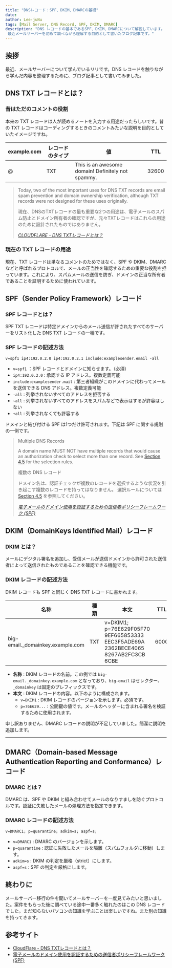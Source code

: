 ```yaml
---
title: "DNSレコード：SPF、DKIM、DMARCの基礎"
date: 
author: Lee-juNu
tags: [Mail Server, DNS Record, SPF, DKIM, DMARC]
description: "DNS レコードの基本であるSPF、DKIM、DMARCについて解説しています。
 最近メールサーバーを初めて調べながら理解する目的として書いたブログ記事です。"
---
```


## 挨拶

最近、メールサーバーについて学んでいるリリです。DNS レコードを触りながら学んだ内容を整理するために、ブログ記事として書いてみました。

## DNS TXT レコードとは？

### 昔はただのコメントの役割

本来の TXT レコードは人が読めるノートを入力する用途だったらしいです。昔の TXT レコードはコーディングするときのコメントみたいな説明を目的としていたイメージですね。

| example.com | レコードのタイプ | 値                                       | TTL   |
| ----------- | ------------ | ---------------------------------------- | ----- |
| @           | TXT          | This is an awesome domain! Definitely not spammy. | 32600 |

> Today, two of the most important uses for DNS TXT records are email spam prevention and domain ownership verification, although TXT records were not designed for these uses originally.
>
> 現在、DNSのTXTレコードの最も重要な2つの用途は、電子メールのスパム防止とドメイン所有者の確認ですが、元々TXTレコードはこれらの用途のために設計されたものではありません。
>
> <cite>[CLOUDFLARE - DNS TXTレコードとは？](https://www.cloudflare.com/ja-jp/learning/dns/dns-records/dns-txt-record/)</cite>

### 現在の TXT レコードの用途

現在、TXT レコードは単なるコメントのためではなく、SPF や DKIM、DMARC などと呼ばれるプロトコルで、メールの正当性を確認するための重要な役割を担っています。これにより、スパムメールの送信を防ぎ、ドメインの正当な所有者であることを証明するために使われています。

## SPF（Sender Policy Framework）レコード

### SPF レコードとは？

SPF TXT レコードは特定ドメインからのメール送信が許されたすべてのサーバーをリスト化した DNS TXT レコードの一種です。

### SPF レコードの記述方法

```
v=spf1 ip4:192.0.2.0 ip4:192.0.2.1 include:examplesender.email -all
```

- `v=spf1` ：SPF レコードとドメインに知らせます。（必須）
- `ip4:192.0.2.0` : 承認する IP アドレス。複数定義可能
- `include:examplesender.mail` : 第三者組織がこのドメインに代わってメールを送信できる DNS アドレス。複数定義可能
- `-all` : 列挙されないすべてのアドレスを拒否する
- `~all` : 列挙されないすべてのアドレスをスパムなどで表示はするが許容はしない
- `+all` : 列挙されなくても許容する

ドメインと結び付ける SPF は1つだけ許可されます。下記は SPF に関する規則の一例です。

> Multiple DNS Records
>
> A domain name MUST NOT have multiple records that would cause an authorization check to select more than one record.
> See [Section 4.5](https://datatracker.ietf.org/doc/html/rfc4408#section-4.5) for the selection rules.
>
> 複数の DNS レコード
>
> ドメイン名は、認証チェックが複数のレコードを選択するような状況を引き起こす複数のレコードを持ってはなりません。 
> 選択ルールについては [Section 4.5](https://datatracker.ietf.org/doc/html/rfc4408#section-4.5) を参照してください。
>
> <cite>[電子メールのドメイン使用を認証するための送信者ポリシーフレームワーク (SPF)](https://datatracker.ietf.org/doc/html/rfc4408#section-3.1.2)</cite>

## DKIM（DomainKeys Identified Mail）レコード

### DKIM とは？

メールにデジタル署名を追加し、受信メールが送信ドメインから許可された送信者によって送信されたものであることを確認できる機能です。

### DKIM レコードの記述方法

DKIM レコードも SPF と同じく DNS TXT レコードに書かれます。

| 名称                                 | 種類 | 本文                                                                                           | TTL  |
| ------------------------------------ | ---- | ---------------------------------------------------------------------------------------------- | ---- |
| big-email._domainkey.example.com     | TXT  | v=DKIM1; p=76E629F05F70 9EF665853333 EEC3F5ADE69A 2362BECE4065 8267AB2FC3CB 6CBE             | 6000 |

- **名称** : DKIM レコードの名前。この例では `big-email._domainkey.example.com` となっており、`big-email` はセレクター、`_domainkey` は固定のプレフィックスです。
- **本文** : DKIM レコードの内容。以下のように構成されます。
  - `v=DKIM1` : DKIM レコードのバージョンを示します。必須です。
  - `p=76E629...` : 公開鍵の値です。メールのヘッダーに含まれる署名を検証するために使用されます。

申し訳ありません、DMARC レコードの説明が不足していました。簡潔に説明を追加します。

---

## DMARC（Domain-based Message Authentication Reporting and Conformance）レコード

### DMARC とは？

DMARC は、SPF や DKIM と組み合わせてメールのなりすましを防ぐプロトコルです。認証に失敗したメールの処理方法を指定できます。

### DMARC レコードの記述方法

```
v=DMARC1; p=quarantine; adkim=s; aspf=s;
```

- `v=DMARC1` : DMARC のバージョンを示します。
- `p=quarantine` : 認証に失敗したメールを隔離（スパムフォルダに移動）します。
- `adkim=s` : DKIM の判定を厳格（strict）にします。
- `aspf=s` : SPF の判定を厳格にします。

## 終わりに

メールサーバー移行の件を聞いてメールサーバーを一度見てみたいと思いました。案件をもらった後に調べている途中一番多く触れたのはこの DNS レコードでした。まだ知らないパソコンの知識を学ぶことは楽しいですね。また別の知識を持ってきます。

## 参考サイト

- [CloudFlare - DNS TXTレコードとは？](https://www.cloudflare.com/ja-jp/learning/dns/dns-records/dns-txt-record/)
- [電子メールのドメイン使用を認証するための送信者ポリシーフレームワーク (SPF)](https://datatracker.ietf.org/doc/html/rfc4408)
